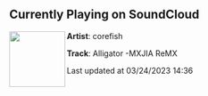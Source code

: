 ## Currently Playing on SoundCloud

[<img align="left" width="100" src="https://i1.sndcdn.com/artworks-ckCTmr39FNQXZ0II-ECCfgw-t500x500.jpg">](https://soundcloud.com/corefish/alligator-mxjia-remx)

**Artist**: corefish 

**Track**: Alligator -MXJIA ReMX

Last updated at 03/24/2023 14:36
